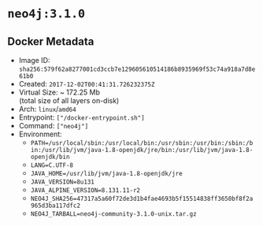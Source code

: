 # `neo4j:3.1.0`

## Docker Metadata

- Image ID: `sha256:579f62a8277001cd3ccb7e129605610514186b8935969f53c74a918a7d8e61b0`
- Created: `2017-12-02T00:41:31.726232375Z`
- Virtual Size: ~ 172.25 Mb  
  (total size of all layers on-disk)
- Arch: `linux`/`amd64`
- Entrypoint: `["/docker-entrypoint.sh"]`
- Command: `["neo4j"]`
- Environment:
  - `PATH=/usr/local/sbin:/usr/local/bin:/usr/sbin:/usr/bin:/sbin:/bin:/usr/lib/jvm/java-1.8-openjdk/jre/bin:/usr/lib/jvm/java-1.8-openjdk/bin`
  - `LANG=C.UTF-8`
  - `JAVA_HOME=/usr/lib/jvm/java-1.8-openjdk/jre`
  - `JAVA_VERSION=8u131`
  - `JAVA_ALPINE_VERSION=8.131.11-r2`
  - `NEO4J_SHA256=47317a5a60f72de3d1b4fae4693b5f15514838ff3650bf8f2a965d3ba117dfc2`
  - `NEO4J_TARBALL=neo4j-community-3.1.0-unix.tar.gz`
